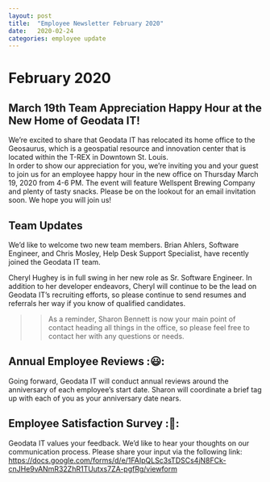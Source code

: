 ```yaml
---
layout: post
title:  "Employee Newsletter February 2020"
date:   2020-02-24
categories: employee update
---
```


# February 2020

## March 19th Team Appreciation Happy Hour at the New Home of Geodata IT!

We’re excited to share that Geodata IT has relocated its home office to the Geosaurus, which is a geospatial resource and innovation center that is located within the T-REX in Downtown St. Louis.  
In order to show our appreciation for you, we’re inviting you and your guest to join us for an employee happy hour in the new office on Thursday March 19, 2020 from 4-6 PM.   The event will feature Wellspent Brewing Company and plenty of tasty snacks.  Please be on the lookout for an email invitation soon.  We hope you will join us!

## Team Updates

We’d like to welcome two new team members.  Brian Ahlers, Software Engineer, and Chris Mosley, Help Desk Support Specialist, have recently joined the Geodata IT team. 
 
Cheryl Hughey is in full swing in her new role as Sr. Software Engineer.  In addition to her developer endeavors, Cheryl will continue to be the lead on Geodata IT’s recruiting efforts, so please continue to send resumes and referrals her way if you know of qualified candidates. 

>> As a reminder, Sharon Bennett is now your main point of contact heading all things in the office, so please feel free to contact her with any questions or needs.  

## Annual Employee Reviews ::smiley::

Going forward, Geodata IT will conduct annual reviews around the anniversary of each employee’s start date.  Sharon will coordinate a brief tag up with each of you as your anniversary date nears.

## Employee Satisfaction Survey ::handshake::
Geodata IT values your feedback.  We’d like to hear your thoughts on our communication process.  Please share your input via the following link:  https://docs.google.com/forms/d/e/1FAIpQLSc3sTDSCs4jN8FCk-cnJHe9vANmR32ZhR1TUutxs7ZA-pgfRg/viewform


